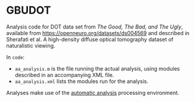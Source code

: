 # GBUDOT

Analysis code for DOT data set from *The Good, The Bad, and The Ugly*, available from https://openneuro.org/datasets/ds004569 and described in Sherafati et al. A high-density diffuse optical tomography dataset of naturalistic viewing.

In `code`:

* `aa_analysis.m` is the file running the actual analysis, using modules described in an accompanying XML file.
* `aa_analysis.xml` lists the modules run for the analysis.


Analyses make use of the [automatic analysis](https://automaticanalysis.github.io/about/) processing environment.
